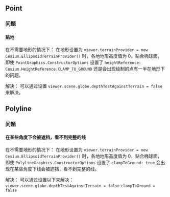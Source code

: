 

## Point


### 问题

#### 贴地
在不需要地形的情况下：
在地形设置为 `viewer.terrainProvider = new Cesium.EllipsoidTerrainProvider()` 时，各地地形高度值为 0，贴合椭球面，
即使 `PointGraphics.ConstructorOptions` 设置了 `heightReference: Cesium.HeightReference.CLAMP_TO_GROUND`
还是会出现绘制的点有一半在地形下的问题。

解决：
可以通过设置 `viewer.scene.globe.depthTestAgainstTerrain = false` 来解决。


## Polyline


### 问题

#### 在某些角度下会被遮挡，看不到完整的线
在不需要地形的情况下：
在地形设置为 `viewer.terrainProvider = new Cesium.EllipsoidTerrainProvider()` 时，各地地形高度值为 0，贴合椭球面，
即使 `PolylineGraphics.ConstructorOptions` 设置了 `clampToGround: true`
会出现在某些角度下线会被遮挡，看不到完整的线。

解决：
可以通过设置以下来解决：
`viewer.scene.globe.depthTestAgainstTerrain = false`
`clampToGround = false`
